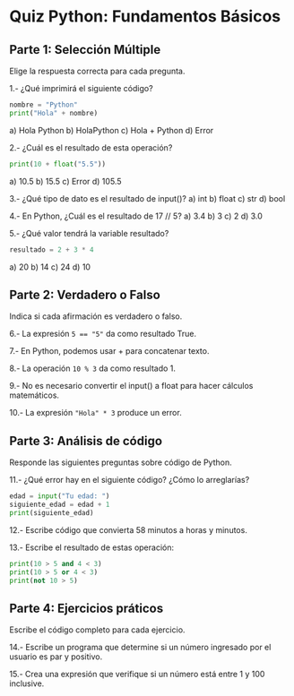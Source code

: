 # Quiz Python: Fundamentos Básicos

## Parte 1: Selección Múltiple
Elige la respuesta correcta para cada pregunta.

1.- ¿Qué imprimirá el siguiente código?
```python
nombre = "Python"
print("Hola" + nombre)
 ```

 a) Hola Python
 b) HolaPython
 c) Hola + Python
 d) Error

 2.- ¿Cuál es el resultado de esta operación?
 ```python
 print(10 + float("5.5"))
 ```
 a) 10.5
 b) 15.5
 c) Error
 d) 105.5

 3.- ¿Qué tipo de dato es el resultado de input()?
 a) int
 b) float
 c) str
 d) bool

 4.- En Python, ¿Cuál es el resultado de 17 // 5?
 a) 3.4
 b) 3
 c) 2
 d) 3.0

 5.- ¿Qué valor tendrá la variable resultado?
 ```python
resultado = 2 + 3 * 4 
  ```
  a) 20
  b) 14
  c) 24
  d) 10

## Parte 2: Verdadero o Falso
Indica si cada afirmación es verdadero o falso.

6.- La expresión `5 == "5"` da como resultado True.

7.- En Python, podemos usar + para concatenar texto.

8.- La operación `10 % 3` da como resultado 1.

9.- No es necesario convertir el input() a float para hacer cálculos matemáticos.

10.- La expresión `"Hola" * 3` produce un error.

## Parte 3: Análisis de código
Responde las siguientes preguntas sobre código de Python.

11.- ¿Qué error hay en el siguiente código? ¿Cómo lo arreglarías?
```python
edad = input("Tu edad: ")
siguiente_edad = edad + 1
print(siguiente_edad)
```

12.- Escribe código que convierta 58 minutos a horas y minutos.

13.- Escribe el resultado de estas operación:
```python 
print(10 > 5 and 4 < 3)
print(10 > 5 or 4 < 3)
print(not 10 > 5)
```

## Parte 4: Ejercicios práticos
Escribe el código completo para cada ejercicio.

14.- Escribe un programa que determine si un número ingresado por el usuario es par y positivo.

15.- Crea una expresión que verifique si un número está entre 1 y 100 inclusive.